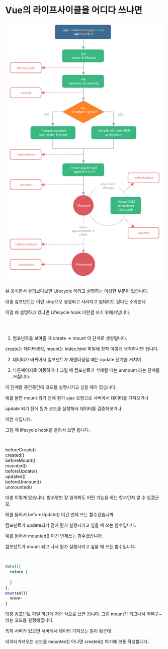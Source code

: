 # Vue의 라이프사이클을 어디다 쓰냐면

![Alt text](image-2.png)

뷰 공식문서 살펴보다보면 Lifecycle 이라고 설명하는 이상한 부분이 있습니다. 

대충 컴포넌트는 이런 step으로 생성되고 사라지고 업데이트 된다는 소리인데

이걸 왜 설명하고 있냐면 Lifecycle hook 이란걸 쓰기 위해서입니다. 

<br/><br/>

1. 컴포넌트를 보여줄 때 create -> mount 이 단계로 생성됩니다. 

create는 데이터생성, mount는 index.html 파일에 장착 이렇게 생각하시면 됩니다. 

2. 데이터가 바뀌어서 컴포넌트가 재렌더링될 때는 update 단계를 거치며

3. 다른페이지로 이동하거나 그럴 때 컴포넌트가 삭제될 때는 unmount 라는 단계를 거칩니다. 

 

이 단계들 중간중간에 코드를 실행시키고 싶을 때가 있습니다. 

예를 들면 mount 되기 전에 뭔가 ajax 요청으로 서버에서 데이터를 가져오거나 

update 되기 전에 뭔가 코드를 실행해서 데이터를 검증해보거나 

이런 식입니다. 

그럴 때 lifecycle hook을 골라서 쓰면 됩니다. 

<br/>

beforeCreate()<br/>
created()<br/>
beforeMount()<br/>
mounted()<br/>
beforeUpdate()<br/>
updated()<br/>
beforeUnmount()<br/>
unmounted()<br/>

대충 이렇게 있습니다. 함수명만 잘 읽어봐도 어떤 기능을 하는 함수인지 알 수 있겠군요. 

예를 들어서 beforeUpdate() 이건 언제 쓰는 함수겠습니까.

컴포넌트가 update되기 전에 뭔가 실행시키고 싶을 때 쓰는 함수입니다.

 

예를 들어서 mounted() 이건 언제쓰는 함수겠습니까.

컴포넌트가 mount 되고 나서 뭔가 실행시키고 싶을 때 쓰는 함수입니다.

<br/>

```js
data(){
  return {
  
  }
},
mounted(){
  어쩌구~
}
```
대충 컴포넌트 파일 하단에 저런 식으로 쓰면 됩니다. 그럼 mount가 되고나서 어쩌구~라는 코드를 실행해줍니다. 

특히 서버가 있으면 서버에서 데이터 가져오는 일이 잦은데

데이터가져오는 코드를 mounted() 아니면 created() 여기에 보통 작성합니다.